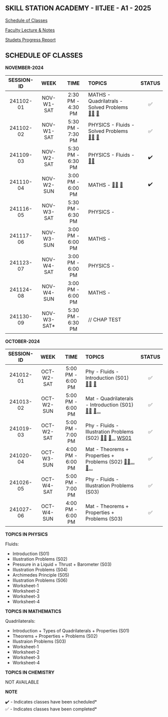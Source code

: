 ## SKILL STATION ACADEMY - IITJEE - A1 - 2025

[Schedule of Classes]()

[Faculty Lecture & Notes]()

[Studets Progress Report](students/A12501-ASHWATH.md)

## SCHEDULE OF CLASSES 

**NOVEMBER-2024**

| **SESSION-ID** |   **WEEK**   |      **TIME**        |   **TOPICS**                        | **STATUS** |
|:--------------:|:------------:|:--------------------:|:------------------------------------|:----------:|
|241102-01       | NOV-W1-SAT   |  2:30 PM - 4:30 PM   | MATHS - Quadrilatrals - Solved Problems [👨‍🏫]() [📝](/notes/241102-IITJEEA125-MAT.pdf)   | ✅  |
|241102-02       | NOV-W1-SAT  |  5:30 PM - 7:30 PM   | PHYSICS - Fluids - Solved Problems [👨‍🏫]() [📝](/notes/241102-IITJEE-PHY.pdf) | ✅  |
|241109-03       | NOV-W2-SAT   |  5:30 PM - 6:30 PM   | PHYSICS - Fluids -  [👨‍🏫]() [](x) | ✔️ |
|241110-04       | NOV-W2-SUN   |  3:00 PM - 6:00 PM   | MATHS -  [👨‍🏫]() [📝]() | ✔️ |
|241116-05       | NOV-W3-SAT   |  5:30 PM - 6:30 PM   | PHYSICS -     |   |
|241117-06       | NOV-W3-SUN   |  3:00 PM - 6:00 PM   | MATHS -   |   |
|241123-07       | NOV-W4-SAT   |  3:00 PM - 6:00 PM   | PHYSICS -   |   |
|241124-08       | NOV-W4-SUN   |  3:00 PM - 6:00 PM   | MATHS -   |   |
|241130-09       | NOV-W3-SAT*   |  5:30 PM - 6:30 PM   | // CHAP TEST   |   |

**OCTOBER-2024**

| **SESSION-ID** |   **WEEK**   |      **TIME**        |   **TOPICS**                        | **STATUS** |
|:--------------:|:------------:|:--------------------:|:------------------------------------|:----------:|
|241012-01       | OCT-W2-SAT   |  5:00 PM - 6:00 PM   | Phy - Fluids - Introduction (S01) [👨‍🏫](jrm-IZQxT1k) [📝](251012-01.pdf)   | ✅  |
|241013-02       | OCT-W2-SUN   |  5:00 PM - 6:00 PM   | Mat - Quadrilaterals - Introduction (S01) [👨‍🏫](_Ls2ix0cm9s) [📝...](x) | ✅  |
|241019-03       | OCT-W2-SAT   |  5:00 PM - 7:00 PM   | Phy - Fluids - Illustration Problems (S02) [👨‍🏫](ldYPTEG20Jo) [📝...](x) [WS01](251019-03-WS01.pdf) | ✅ |
|241020-04       | OCT-W3-SUN   |  4:00 PM - 6:00 PM   | Mat - Theorems + Properties + Problems (S02) [👨‍🏫...]() [📝...]() | ✅ |
|241026-05       | OCT-W4-SAT   |  5:00 PM - 7:00 PM   | Phy - Fluids - Illustration Problems (S03)    | ✅  |
|241027-06       | OCT-W4-SUN   |  4:00 PM - 6:00 PM   | Mat - Theorems + Properties + Problems (S03)  | ✅  |

**TOPICS IN PHYSICS**

Fluids:
  - Introduction (S01)
  - Illustration Problems (S02)
  - Pressure in a Liquid + Thrust + Barometer (S03)
  - Illustration Problems (S04)
  - Archimedes Principle (S05)
  - Illustration Problems (S06)
  - Worksheet-1
  - Worksheet-2
  - Worksheet-3
  - Worksheet-4

**TOPICS IN MATHEMATICS**

Quadrilaterals: 
  - Introduction + Types of Quadrilaterals + Properties (S01)
  - Theorems + Properties + Problems (S02)
  - Illustraion Problems (S03)
  - Worksheet-1
  - Worksheet-2
  - Worksheet-3
  - Worksheet-4

**TOPICS IN CHEMISTRY**

NOT AVAILABLE

**NOTE**

✔️ - Indicates classes have been scheduled*\
✅ - Indicates classes have been completed*
  

